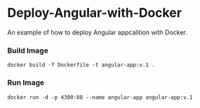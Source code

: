 # Deploy-Angular-with-Docker

An example of how to deploy Angular appcalition with Docker.

<!-- ## Development server

Run `ng serve` for a dev server. Navigate to `http://localhost:4200/`. The app will automatically reload if you change any of the source files. -->

<!-- ## Code scaffolding

Run `ng generate component component-name` to generate a new component. You can also use `ng generate directive|pipe|service|class|guard|interface|enum|module`. -->

<!-- ## Build

Run `ng build` to build the project. The build artifacts will be stored in the `dist/` directory. Use the `--prod` flag for a production build.

## Running unit tests

Run `ng test` to execute the unit tests via [Karma](https://karma-runner.github.io). -->

<!-- ## Running end-to-end tests

Run `ng e2e` to execute the end-to-end tests via [Protractor](http://www.protractortest.org/). -->

<!-- ## Further help

To get more help on the Angular CLI use `ng help` or go check out the [Angular CLI Overview and Command Reference](https://angular.io/cli) page. -->


### Build Image
```console
docker build -f Dockerfile -t angular-app:v.1 .
```

### Run Image
```console
docker run -d -p 4300:80 --name angular-app angular-app:v.1
```